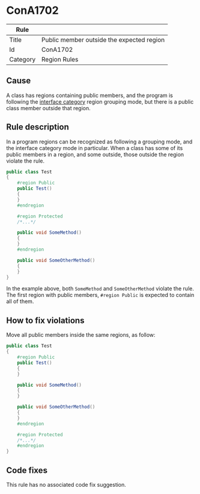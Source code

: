 # ConA1702

Rule | &nbsp;
------------ | -------------
Title | Public member outside the expected region
Id | ConA1702
Category | Region Rules

## Cause

A class has regions containing public members, and the program is following the [interface category](RegionGroupingModes.md) region grouping mode, but there is a public class member outside that region.

## Rule description

In a program regions can be recognized as following a grouping mode, and the interface category mode in particular. When a class has some of its public members in a region, and some outside, those outside the region violate the rule.
 
````csharp
public class Test
{
    #region Public
    public Test()
    {
    }
    #endregion

    #region Protected
    /*...*/

    public void SomeMethod()
    {
    }
    #endregion

    public void SomeOtherMethod()
    {
    }
}
````

In the example above, both `SomeMethod` and `SomeOtherMethod` violate the rule. The first region with public members, `#region Public` is expected to contain all of them.

## How to fix violations

Move all public members inside the same regions, as follow:
 
````csharp
public class Test
{
    #region Public
    public Test()
    {
    }

    public void SomeMethod()
    {
    }

    public void SomeOtherMethod()
    {
    }
    #endregion

    #region Protected
    /*...*/
    #endregion
}
````

## Code fixes

This rule has no associated code fix suggestion.
